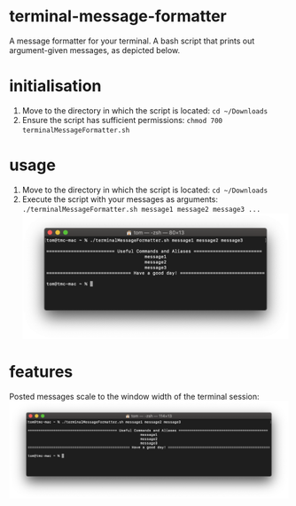 # terminal-message-formatter
A message formatter for your terminal.
A bash script that prints out argument-given messages, as depicted below.

# initialisation
1. Move to the directory in which the script is located: `cd ~/Downloads`
2. Ensure the script has sufficient permissions: `chmod 700 terminalMessageFormatter.sh`

# usage
1. Move to the directory in which the script is located: `cd ~/Downloads`
2. Execute the script with your messages as arguments:  
`./terminalMessageFormatter.sh message1 message2 message3 ...`  
![running the script](./message-formatter-demonstration.png)

# features
Posted messages scale to the window width of the terminal session:
![demonstation](./message-formatter-scaling-demonstration.png)
